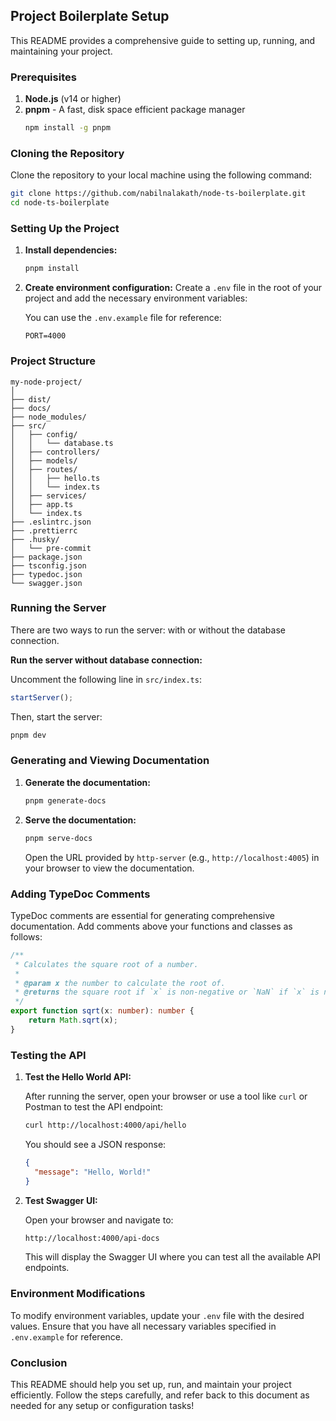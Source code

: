 ## Project Boilerplate Setup

This README provides a comprehensive guide to setting up, running, and maintaining your project.

### Prerequisites

1. **Node.js** (v14 or higher)
2. **pnpm** - A fast, disk space efficient package manager
   ```sh
   npm install -g pnpm
   ```

### Cloning the Repository

Clone the repository to your local machine using the following command:

```sh
git clone https://github.com/nabilnalakath/node-ts-boilerplate.git
cd node-ts-boilerplate
```

### Setting Up the Project

1. **Install dependencies:**
   ```sh
   pnpm install
   ```

2. **Create environment configuration:**
   Create a `.env` file in the root of your project and add the necessary environment variables:

   You can use the `.env.example` file for reference:

   ```env
   PORT=4000
   ```

### Project Structure

```
my-node-project/
│
├── dist/
├── docs/
├── node_modules/
├── src/
│   ├── config/
│   │   └── database.ts
│   ├── controllers/
│   ├── models/
│   ├── routes/
│   │   ├── hello.ts
│   │   └── index.ts
│   ├── services/
│   ├── app.ts
│   └── index.ts
├── .eslintrc.json
├── .prettierrc
├── .husky/
│   └── pre-commit
├── package.json
├── tsconfig.json
├── typedoc.json
└── swagger.json
```

### Running the Server

There are two ways to run the server: with or without the database connection.

**Run the server without database connection:**

   Uncomment the following line in `src/index.ts`:

   ```typescript
   startServer();
   ```

   Then, start the server:

   ```sh
   pnpm dev
   ```

### Generating and Viewing Documentation

1. **Generate the documentation:**

   ```sh
   pnpm generate-docs
   ```

2. **Serve the documentation:**

   ```sh
   pnpm serve-docs
   ```

   Open the URL provided by `http-server` (e.g., `http://localhost:4005`) in your browser to view the documentation.

### Adding TypeDoc Comments

TypeDoc comments are essential for generating comprehensive documentation. Add comments above your functions and classes as follows:

```typescript
/**
 * Calculates the square root of a number.
 *
 * @param x the number to calculate the root of.
 * @returns the square root if `x` is non-negative or `NaN` if `x` is negative.
 */
export function sqrt(x: number): number {
    return Math.sqrt(x);
}
```

### Testing the API

1. **Test the Hello World API:**

   After running the server, open your browser or use a tool like `curl` or Postman to test the API endpoint:

   ```sh
   curl http://localhost:4000/api/hello
   ```

   You should see a JSON response:

   ```json
   {
     "message": "Hello, World!"
   }
   ```

2. **Test Swagger UI:**

   Open your browser and navigate to:

   ```sh
   http://localhost:4000/api-docs
   ```

   This will display the Swagger UI where you can test all the available API endpoints.

### Environment Modifications

To modify environment variables, update your `.env` file with the desired values. Ensure that you have all necessary variables specified in `.env.example` for reference.

### Conclusion

This README should help you set up, run, and maintain your project efficiently. Follow the steps carefully, and refer back to this document as needed for any setup or configuration tasks!
